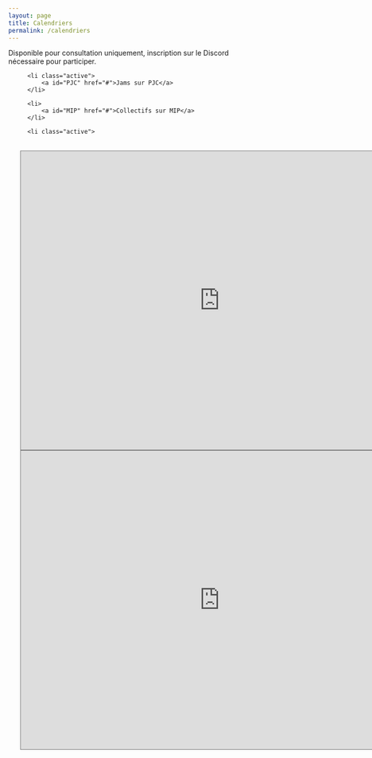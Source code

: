 ```yaml
---
layout: page
title: Calendriers 
permalink: /calendriers
---
```

<p>Disponible pour consultation uniquement, inscription sur le Discord nécessaire pour participer.</p>

<ul class="tab" data-tab="47e7fac6-28a7-4470-a67b-1e7406c42f73" data-name="calendriers">
  
      <li class="active">
          <a id="PJC" href="#">Jams sur PJC</a>
      </li>
  
      <li>
          <a id="MIP" href="#">Collectifs sur MIP</a>
      </li>
    
</ul>
<ul class="tab-content" id="47e7fac6-28a7-4470-a67b-1e7406c42f73" data-name="calendriers">
  
      <li class="active">
<br/>
<iframe src="https://calendar.google.com/calendar/embed?height=600&wkst=2&bgcolor=%23B39DDB&ctz=Europe%2FParis&showTz=1&showCalendars=0&showPrint=0&title=(PJC)%20Les%20prochaines%20rencontres&src=YWNqbXQwcmprZW9ldWIzaW4zam01NGlucW02bzUwb3VAaW1wb3J0LmNhbGVuZGFyLmdvb2dsZS5jb20&src=ZnIuZnJlbmNoI2hvbGlkYXlAZ3JvdXAudi5jYWxlbmRhci5nb29nbGUuY29t&color=%239E69AF&color=%230B8043" style="border:solid 1px #777" width="800" height="600" frameborder="0" scrolling="no"></iframe>
</li>
<br/>
      <iframe src="https://calendar.google.com/calendar/embed?height=600&wkst=2&bgcolor=%23ffffff&ctz=Europe%2FParis&showPrint=0&showCalendars=0&title=(MIP)%20Les%20prochaines%20rencontres&src=MmdzMnNmamNraHBvMnBnYWpsaHQxZDZkNWtmbTFiY2FAaW1wb3J0LmNhbGVuZGFyLmdvb2dsZS5jb20&src=ZnIuZnJlbmNoI2hvbGlkYXlAZ3JvdXAudi5jYWxlbmRhci5nb29nbGUuY29t&color=%234285F4&color=%230B8043" style="border:solid 1px #777" width="800" height="600" frameborder="0" scrolling="no"></iframe></li>
</ul>
